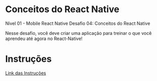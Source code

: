 # Conceitos do React Native

Nível 01 - Mobile React Native
Desafio 04: Conceitos do React Native

Nesse desafio, você deve criar uma aplicação para treinar o que você aprendeu até agora no React-Native!

# Instruções
[Link das Instruções](https://github.com/Rocketseat/bootcamp-gostack-desafios/tree/master/desafio-conceitos-react-native)
